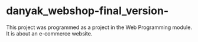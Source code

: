 # danyak_webshop-final_version-
This project was programmed as a project in the Web Programming module. It is about an e-commerce website.
